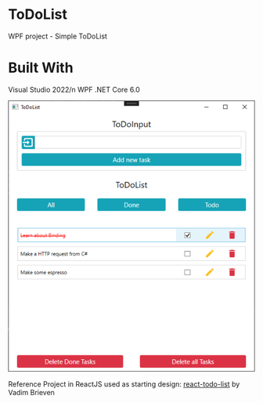 # ToDoList
WPF project - Simple ToDoList

# Built With
Visual Studio 2022/n
WPF .NET Core 6.0

![Screenshot of App](/screenshot.png?raw=true)

Reference Project in ReactJS used as starting design:
[react-todo-list](https://github.com/Va2/react-todo-list) by Vadim Brieven
